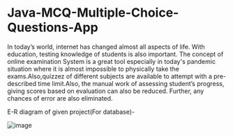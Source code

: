 # Java-MCQ-Multiple-Choice-Questions-App

  In today’s world, internet has changed almost all aspects of life. With education, testing knowledge of students is also important. The concept of online examination System is a great tool especially in today's pandemic situation where it is almost impossible to physically take the exams.Also,quizzez of different subjects are available to attempt with a pre-described time limit.Also, the manual work of assessing student’s progress, giving scores based on evaluation can also be reduced. Further, any chances of error are also eliminated.
  
E-R diagram of given project(For database)-

![image](https://user-images.githubusercontent.com/88025966/127607860-aea63e64-61a5-4049-80ed-68629d89314e.png)
